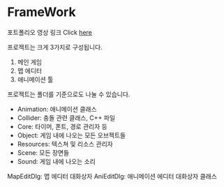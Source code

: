 # FrameWork
포트폴리오 영상 링크 Click [here](https://youtu.be/qZcuQe4SFsE)

프로젝트는 크게 3가지로 구성됩니다.
1. 메인 게임
2. 맵 에디터
3. 애니메이션 툴


프로젝트는 폴더를 기준으로도 나눌 수 있습니다.
- Animation:  애니메이션 클래스
- Collider:   충돌 관련 클래스, C++ 파일
- Core:       타이머, 폰트, 경로 관리자 등
- Object:     게임 내에 나오는 모든 오브젝트들
- Resources:  텍스쳐 및 리소스 관리자
- Scene:      모든 장면들
- Sound:      게임 내에 나오는 소리

MapEditDlg: 맵 에디터 대화상자 
AniEditDlg: 애니메이션 에디터 대화상자 클래스 
